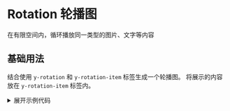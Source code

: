 <script setup>
import Basic from './component/Basic.vue'
</script>

# Rotation 轮播图

在有限空间内，循环播放同一类型的图片、文字等内容

## 基础用法

结合使用 `y-rotation` 和 `y-rotation-item` 标签生成一个轮播图。 将展示的内容放在 `y-rotation-item` 标签内。

<div class="example">
 <Basic/>
</div>

<details>
<summary>展开示例代码</summary>

```vue
<template>
    <y-rotation :autoplay="true" :duration="3000" :initial="1" :hasDot="true" dotPositon="center" :hasDirector="true">
        <y-rotation-item v-for="(item, index) in picList" :key="index">
            <img height="300" width="645" :src="item.path" alt="" />
        </y-rotation-item>
    </y-rotation>
</template>

<script lang="ts" setup>
const picList = [
  {
    id: 1,
    path: "http://img.netbian.com/file/2020/0904/7cab180eca805cce596b6870cb4e1379.jpg",
  },
  {
    id: 2,
    path: "https://pic.netbian.com/uploads/allimg/220909/000538-16626531386489.jpg",
  },
  {
    id: 3,
    path: "http://img.netbian.com/file/2021/0821/a49d58bea940c16ea6e5b2b2e159f687.jpg",
  },
];
</script>

```

</details>
